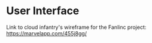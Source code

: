 # User Interface

Link to cloud infantry's wireframe for the Fanlinc project:
https://marvelapp.com/455j8gg/
